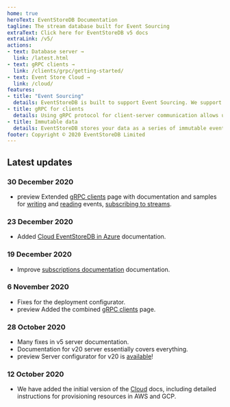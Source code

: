 ```yaml
---
home: true
heroText: EventStoreDB Documentation
tagline: The stream database built for Event Sourcing
extraText: Click here for EventStoreDB v5 docs
extraLink: /v5/
actions:
- text: Database server →
  link: /latest.html
- text: gRPC clients →
  link: /clients/grpc/getting-started/
- text: Event Store Cloud →
  link: /cloud/
features:
- title: "Event Sourcing"
  details: EventStoreDB is built to support Event Sourcing. We support idempotent writes and reading events from individual streams.
- title: gRPC for clients
  details: Using gRPC protocol for client-server communication allows us to provide SDKs for a wide range of languages and platforms.
- title: Immutable data
  details: EventStoreDB stores your data as a series of immutable events over time, providing one of the strongest audit log options available (characteristics similar to a blockchain).
footer: Copyright © 2020 EventStoreDB Limited
---
```


## Latest updates

### 30 December 2020
- <badge>preview</badge> Extended [gRPC clients](/clients/grpc/getting-started/) page with documentation and samples for [writing](clients/grpc/appending-events/README.md) and [reading](clients/grpc/reading-events/README.md) events, [subscribing to streams](clients/grpc/subscribing-to-streams/README.md).

### 23 December 2020
-  Added [Cloud EventStoreDB in Azure](cloud/provision/azure/README.md) documentation.
 
### 19 December 2020
-  Improve [subscriptions documentation](clients/dotnet/5.0/subscriptions/README.md) documentation.

### 6 November 2020
- Fixes for the deployment configurator.
- <badge>preview</badge> Added the combined [gRPC clients](/clients/grpc/getting-started/) page.

### 28 October 2020
- Many fixes in v5 server documentation.
- Documentation for v20 server essentially covers everything.
- <badge>preview</badge> Server configurator for v20 is [available](/server/20.6/server/installation/)!

### 12 October 2020
- We have added the initial version of the [Cloud](/cloud/intro/) docs, including detailed instructions for provisioning resources in AWS and GCP.
